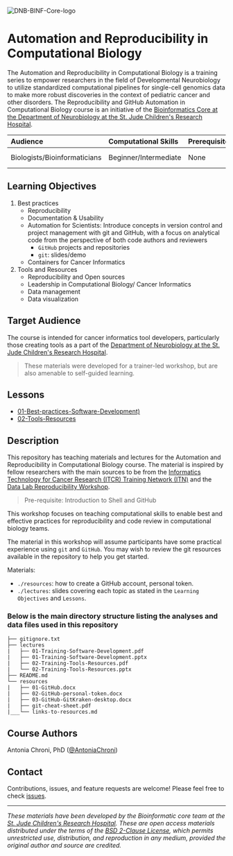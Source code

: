 ![DNB-BINF-Core-logo](https://github.com/stjudeDNBBinfCore/Trainings/tree/564aceb2087aa68333534effdf7187098bf28fe0/figures/img)


# Automation and Reproducibility in Computational Biology

The Automation and Reproducibility in Computational Biology is a training series to empower researchers in the field of Developmental Neurobiology to utilize standardized computational pipelines for single-cell genomics data to make more robust discoveries in the context of pediatric cancer and other disorders. The Reproducibility and GitHub Automation in Computational Biology course is an initiative of the [Bioinformatics Core at the Department of Neurobiology at the St. Jude Children's Research Hospital](https://www.stjude.org/research/departments/developmental-neurobiology/shared-resources/bioinformatic-core.html).


| Audience | Computational Skills | Prerequisites | Duration |
:----------|:----------|:----------|:----------|
| Biologists/Bioinformaticians | Beginner/Intermediate | None | Shell basics|


## Learning Objectives

1. Best practices
   - Reproducibility
   - Documentation & Usability
   - Automation for Scientists: Introduce concepts in version control and project management with git and GitHub, with a focus on analytical code from the perspective of both code authors and reviewers
      - `GitHub` projects and repositories
      - `git`: slides/demo
   - Containers for Cancer Informatics
2. Tools and Resources
   - Reproducibility and Open sources
   - Leadership in Computational Biology/ Cancer Informatics
   - Data management
   - Data visualization

## Target Audience
The course is intended for cancer informatics tool developers, particularly those creating tools as a part of the [Department of Neurobiology at the St. Jude Children's Research Hospital](https://www.stjude.org/research/departments/developmental-neurobiology.html).

> These materials were developed for a trainer-led workshop, but are also amenable to self-guided learning.

## Lessons
* [01-Best-practices-Software-Development)](./courses/Automation-Reproducibility-GitHub-ComBio/lectures/)
* [02-Tools-Resources](./courses/Automation-Reproducibility-GitHub-ComBio/lectures/)


## Description

This repository has teaching materials and lectures for the Automation and Reproducibility in Computational Biology course. 
The material is inspired by fellow researchers with the main sources to be from the [Informatics Technology for Cancer Research (ITCR) Training Network (ITN)](https://www.itcrtraining.org/) and the [Data Lab Reproducibility Workshop](https://alexslemonade.github.io/reproducible-research/workshop-schedule.html).


> Pre-requisite: Introduction to Shell and GitHub

This workshop focuses on teaching computational skills to enable best and effective practices for reproducibility and code review in computational biology teams.

The material in this workshop will assume participants have some practical experience using `git` and `GitHub`. You may wish to review the git resources available in the repository to help you get started. 

Materials:
* `./resources`: how to create a GitHub account, personal token.
* `./lectures`: slides covering each topic as stated in the `Learning Objectives` and `Lessons`.


### Below is the main directory structure listing the analyses and data files used in this repository

```
├── gitignore.txt
├── lectures
|   ├── 01-Training-Software-Development.pdf
|   ├── 01-Training-Software-Development.pptx
|   ├── 02-Training-Tools-Resources.pdf
|   └── 02-Training-Tools-Resources.pptx
├── README.md
└── resources
|   ├── 01-GitHub.docx
|   ├── 02-GitHub-personal-token.docx
|   ├── 03-GitHub-GitKraken-desktop.docx
|   ├── git-cheat-sheet.pdf
|___└── links-to-resources.md
```

## Course Authors

Antonia Chroni, PhD ([@AntoniaChroni](https://github.com/AntoniaChroni))


## Contact

Contributions, issues, and feature requests are welcome! Please feel free to check [issues](https://github.com/stjudeDNBBinfCore/Trainings/issues).

---

*These materials have been developed by the Bioinformatic core team at the [St. Jude Children's Research Hospital](https://www.stjude.org/). These are open access materials distributed under the terms of the [BSD 2-Clause License](https://opensource.org/license/bsd-2-clause), which permits unrestricted use, distribution, and reproduction in any medium, provided the original author and source are credited.*

